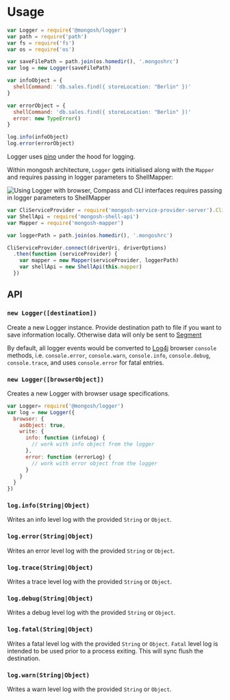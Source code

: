 # Usage

```js
var Logger = require('@mongosh/logger')
var path = require('path')
var fs = require('fs')
var os = require('os')

var saveFilePath = path.join(os.homedir(), '.mongoshrc')
var log = new Logger(saveFilePath)

var infoObject = {
  shellCommand: 'db.sales.find({ storeLocation: "Berlin" })'
}

var errorObject = {
  shellCommand: 'db.sales.find({ storeLocation: "Berlin" })'
  error: new TypeError()
}

log.info(infoObject)
log.error(errorObject)
```

Logger uses [pino](https://github.com/pinojs/pino) under the hood for logging.

Within mongosh architecture, `Logger` gets initialised along with the `Mapper`
and requires passing in logger parameters to ShellMapper:

![Using Logger with browser, Compass and CLI interfaces requires passing in
logger parameters to ShellMapper](./logger-usage.png)

```js
var CliServiceProvider = require('mongosh-service-provider-server').CliServiceProvider
var ShellApi = require('mongosh-shell-api')
var Mapper = require('mongosh-mapper')

var loggerPath = path.join(os.homedir(), '.mongoshrc')

CliServiceProvider.connect(driverUri, driverOptions)
  .then(function (serviceProvider) {
    var mapper = new Mapper(serviceProvider, loggerPath)
    var shellApi = new ShellApi(this.mapper)
  })
```

## API
### `new Logger([destination])`
Create a new Logger instance. Provide destination path to file if you want to save
information locally. Otherwise data will only be sent to
[Segment](https://segment.com/docs/connections/sources/catalog/libraries/website/javascript/)

 By default, all logger events would be converted to
[Log4j](https://en.wikipedia.org/wiki/Log4j) browser `console` methods, i.e.
`console.error`, `console.warn`, `console.info`, `console.debug`,
`console.trace`, and uses `console.error` for fatal entries.  


### `new Logger([browserObject])`
Creates a new Logger with browser usage specifications.

```js
var Logger= require('@mongosh/logger')
var log = new Logger({
  browser: {
    asObject: true,
    write: {
      info: function (infoLog) {
        // work with info object from the logger
      },
      error: function (errorLog) {
        // work with error object from the logger
      }
    }
  }
})

```

### `log.info(String|Object)`
Writes an info level log with the provided `String` or `Object`.

### `log.error(String|Object)`
Writes an error level log with the provided `String` or `Object`.

### `log.trace(String|Object)`
Writes a trace level log with the provided `String` or `Object`.

### `log.debug(String|Object)`
Writes a debug level log with the provided `String` or `Object`.

### `log.fatal(String|Object)`
Writes a fatal level log with the provided `String` or `Object`.
`Fatal` level log is intended to be used prior to a process exiting. This will
sync flush the destination.

### `log.warn(String|Object)`
Writes a warn level log with the provided `String` or `Object`.

